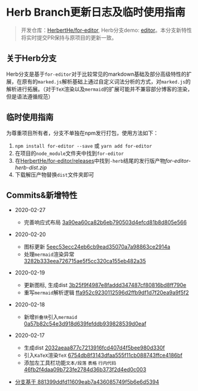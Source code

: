 # Herb Branch更新日志及临时使用指南

> 开发仓库：[HerbertHe/for-editor](https://github.com/HerbertHe/for-editor), Herb分支demo: [editor](https://server.jieec.cn/editor)。本分支新特性将实时提交PR保持与原项目的更新一致。

## 关于Herb分支

Herb分支是基于`for-editor`对于比较常见的markdown基础及部分高级特性的扩展，在原有的`marked.js`解析基础上通过自定义词法分析的方式，对`marked.js`的解析进行拓展。（对于`TeX`渲染以及`mermaid`的扩展可能并不兼容部分博客的渲染，但是语法遵循规范）

## 临时使用指南

为尊重项目所有者，分支不单独在npm发行打包，使用方法如下：

1. `npm install for-editor --save` 或 `yarn add for-editor`
2. 在项目的`node_module`文件夹中找到`for-editor`
3. 在[HerbertHe/for-editor/releases](https://github.com/HerbertHe/for-editor/releases)中找到`-herb`结尾的发行版产物*for-editor-herb-dist.zip*
4. 下载解压产物替换`dist`文件夹即可

## Commits&新增特性

- 2020-02-27
  - 完善响应式布局 [3a90ea60ca82b6eb790503d4efcd81b8d805e566](https://github.com/HerbertHe/for-editor/commit/3a90ea60ca82b6eb790503d4efcd81b8d805e566)

- 2020-02-20
  - 图标更新 [5eec53ecc24eb6cb9ead35070a7a98863ce2914a](https://github.com/HerbertHe/for-editor/commit/5eec53ecc24eb6cb9ead35070a7a98863ce2914a)
  - 处理`mermaid`渲染异常 [3282b333eea726715ae5f5cc320ca155eb482a35](https://github.com/HerbertHe/for-editor/commit/3282b333eea726715ae5f5cc320ca155eb482a35)

- 2020-02-19
  - 更新图标, 生成dist [3b25f9f4987e8faddd347487cf80816bd8ff790e](https://github.com/HerbertHe/for-editor/commit/3b25f9f4987e8faddd347487cf80816bd8ff790e)
  - 重写`mermaid`解析逻辑 [ffa952c9230112596d2ffb9df1d7f20ea9a9f5f2](https://github.com/HerbertHe/for-editor/commit/ffa952c9230112596d2ffb9df1d7f20ea9a9f5f2)

- 2020-02-18
  - 新增`折叠块`引入`mermaid` [0a57b82c54e3d918d639fefddb939828539d0eaf](https://github.com/HerbertHe/for-editor/commit/0a57b82c54e3d918d639fefddb939828539d0eaf)

- 2020-02-17
  - 生成dist [2032aeaa877c7213916fcd407d4f5bee980d330f](https://github.com/HerbertHe/for-editor/commit/2032aeaa877c7213916fcd407d4f5bee980d330f)
  - 引入`KaTeX`渲染`TeX` [6754db8f3143dfaa555f11cb088743ffce4186bf](https://github.com/HerbertHe/for-editor/commit/6754db8f3143dfaa555f11cb088743ffce4186bf)
  - 添加左工具栏功能`文本/段落` `表格` `行内代码` [46fb2f4daa09b723fe2784d36b373f2d4ed0c003](https://github.com/HerbertHe/for-editor/commit/46fb2f4daa09b723fe2784d36b373f2d4ed0c003)

- [分支基于 881399ddfd11609eab7a436085749f5b6e6d5394](https://github.com/HerbertHe/for-editor/commit/881399ddfd11609eab7a436085749f5b6e6d5394)
